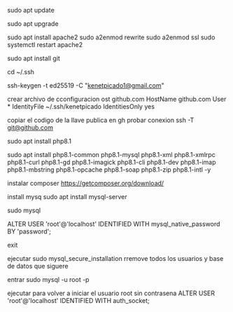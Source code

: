 sudo apt update

sudo apt upgrade

sudo apt install apache2
sudo a2enmod rewrite
sudo a2enmod ssl
sudo systemctl restart apache2

sudo apt install git

cd ~/.ssh

ssh-keygen -t ed25519 -C "kenetpicado1@gmail.com"

crear archivo de cconfiguracion
ost github.com
 HostName github.com
 User *
 IdentityFile ~/.ssh/kenetpicado
 IdentitiesOnly yes

copiar el codigo de la llave publica en gh
probar conexion
ssh -T git@github.com

sudo apt install php8.1

sudo apt install php8.1-common php8.1-mysql php8.1-xml php8.1-xmlrpc php8.1-curl php8.1-gd php8.1-imagick php8.1-cli php8.1-dev php8.1-imap php8.1-mbstring php8.1-opcache php8.1-soap php8.1-zip php8.1-intl -y

instalar composer
https://getcomposer.org/download/

install mysq
sudo apt install mysql-server

sudo mysql

ALTER USER 'root'@'localhost' IDENTIFIED WITH mysql_native_password BY 'password';

exit

ejecutar
sudo mysql_secure_installation
rremove todos los usuarios y base de datos que siguere

entrar
sudo mysql -u root -p

ejecutar para volver a iniciar el usuario root sin contrasena
ALTER USER 'root'@'localhost' IDENTIFIED WITH auth_socket;

